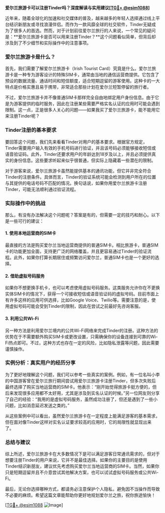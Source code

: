 **爱尔兰旅游卡可以注册Tinder吗？深度解读与实用建议[[TG💪+ @esim1088](https://t.me/s/esim1088)]**

近年来，随着全球化的加速和社交媒体的普及，越来越多的年轻人选择通过线上平台结识新朋友或寻找浪漫伴侣。而作为一款风靡全球的社交软件，Tinder无疑成为了很多人的首选。然而，对于计划前往爱尔兰旅行的人来说，一个常见的疑问是：**爱尔兰旅游卡是否可以用来注册Tinder？**这个问题看似简单，但背后却涉及到了不少细节和实际操作中的注意事项。

### 爱尔兰旅游卡是什么？

首先，我们需要了解爱尔兰旅游卡（Irish Tourist Card）究竟是什么。爱尔兰旅游卡是一种专为游客设计的特殊SIM卡，通常由当地的通信运营商提供。它包含了预设的数据流量、通话时间和短信额度，适合短期逗留的游客使用。这种卡的一大特点是价格实惠且易于携带，非常适合那些计划在爱尔兰短暂停留的旅行者。

不过，爱尔兰旅游卡并不像普通SIM卡那样完全自由地绑定用户身份信息。由于它是为游客提供的临时服务，因此在注册某些需要严格实名认证的应用时可能会遇到限制。这一点，正是很多人关心的问题——如果我买了爱尔兰旅游卡，能不能用它来注册Tinder呢？

### Tinder注册的基本要求

要回答这个问题，我们先来看看Tinder对用户的基本要求。根据官方规定，Tinder需要用户输入有效的手机号码进行验证，并且该号码必须能够接收短信或语音验证码。此外，Tinder还要求用户的年龄达到18岁及以上，并且必须提供真实的身份信息。这些要求听起来似乎很普通，但实际上隐藏着一些潜在的限制。

对于游客来说，爱尔兰旅游卡虽然能提供基本的通讯功能，但它并非完全符合Tinder的注册条件。具体而言，Tinder的验证系统可能会检测到用户所在的位置与其提供的电话号码不匹配的情况。换句话说，如果你用爱尔兰旅游卡注册Tinder，可能无法顺利通过验证流程。

### 实际操作中的挑战

那么，有没有办法解决这个问题呢？答案是有的，但需要一定的技巧和耐心。以下是一些可行的建议：

#### 1. 使用本地运营商的SIM卡
最直接的方法是购买爱尔兰当地运营商提供的普通SIM卡。相比旅游卡，普通SIM卡的功能更加全面，支持更广泛的网络覆盖，并且更容易通过Tinder的验证流程。此外，如果你打算长期居住或频繁访问爱尔兰，普通SIM卡也是一个更好的选择。

#### 2. 借助虚拟号码服务
如果你不想更换手机卡，也可以考虑使用虚拟号码服务。这类服务允许你在不更换实体SIM卡的情况下，获得一个可接收短信或语音验证码的虚拟号码。目前市面上有许多这样的应用可供选择，比如Google Voice、Twilio等。需要注意的是，使用虚拟号码可能会受到Tinder的限制，因此在尝试之前最好先咨询客服。

#### 3. 利用公共Wi-Fi
另一种方法是利用爱尔兰境内的公共Wi-Fi网络来完成Tinder的注册。这种方法的优势在于不需要额外购买SIM卡或更改设置，只需确保你的设备连接到可靠的Wi-Fi热点即可。不过，这种方式也存在一定的风险，比如隐私泄露等问题，因此需要谨慎操作。

### 实例分析：真实用户的经历分享

为了更好地理解这个问题，我们可以参考一些真实的案例。例如，有一位名叫小李的中国游客曾在爱尔兰旅行期间尝试用爱尔兰旅游卡注册Tinder，但多次失败后最终选择了购买当地运营商的SIM卡。他表示：“刚开始觉得旅游卡挺方便的，但后来发现很多应用都不太好用，尤其是涉及到实名认证的时候。”另一位网友则分享了自己的经验：“我用的是虚拟号码服务，虽然成功注册了，但还是遇到了一些小问题，比如消息延迟发送之类的。”

从这些案例中可以看出，虽然爱尔兰旅游卡在一定程度上能满足游客的基本需求，但在面对像Tinder这样对实名认证要求较高的应用时，它的局限性就显现出来了。

### 总结与建议

综上所述，爱尔兰旅游卡在大多数情况下是可以满足游客日常通讯需求的，但对于想要注册Tinder的用户来说，它并不是最佳选择。如果你的主要目的是使用Tinder结识新朋友，建议优先考虑购买爱尔兰当地运营商的SIM卡。当然，如果你只是短期逗留并且不介意尝试其他解决方案，也可以试试虚拟号码服务或公共Wi-Fi。

最后，无论你选择哪种方式，都请务必注意保护个人隐私，避免因不当操作而导致不必要的麻烦。希望这篇文章能帮助你更好地规划爱尔兰之旅，祝你旅途愉快！

[[TG💪+ @esim1088](https://t.me/s/esim1088) ![Image](https://i.postimg.cc/4NQfJmqS/Snipaste-2025-05-13-00-14-12.png)]